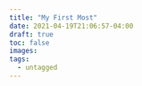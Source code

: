```yaml
---
title: "My First Most"
date: 2021-04-19T21:06:57-04:00
draft: true
toc: false
images:
tags:
  - untagged
---
```


